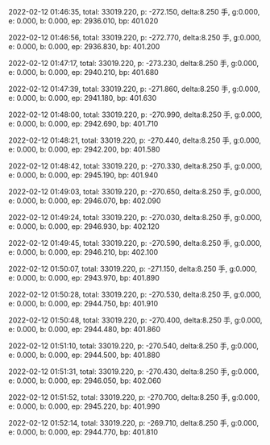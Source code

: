 2022-02-12 01:46:35, total: 33019.220, p: -272.150, delta:8.250 手, g:0.000, e: 0.000, b: 0.000, ep: 2936.010, bp: 401.020

2022-02-12 01:46:56, total: 33019.220, p: -272.770, delta:8.250 手, g:0.000, e: 0.000, b: 0.000, ep: 2936.830, bp: 401.200

2022-02-12 01:47:17, total: 33019.220, p: -273.230, delta:8.250 手, g:0.000, e: 0.000, b: 0.000, ep: 2940.210, bp: 401.680

2022-02-12 01:47:39, total: 33019.220, p: -271.860, delta:8.250 手, g:0.000, e: 0.000, b: 0.000, ep: 2941.180, bp: 401.630

2022-02-12 01:48:00, total: 33019.220, p: -270.990, delta:8.250 手, g:0.000, e: 0.000, b: 0.000, ep: 2942.690, bp: 401.710

2022-02-12 01:48:21, total: 33019.220, p: -270.440, delta:8.250 手, g:0.000, e: 0.000, b: 0.000, ep: 2942.200, bp: 401.580

2022-02-12 01:48:42, total: 33019.220, p: -270.330, delta:8.250 手, g:0.000, e: 0.000, b: 0.000, ep: 2945.190, bp: 401.940

2022-02-12 01:49:03, total: 33019.220, p: -270.650, delta:8.250 手, g:0.000, e: 0.000, b: 0.000, ep: 2946.070, bp: 402.090

2022-02-12 01:49:24, total: 33019.220, p: -270.030, delta:8.250 手, g:0.000, e: 0.000, b: 0.000, ep: 2946.930, bp: 402.120

2022-02-12 01:49:45, total: 33019.220, p: -270.590, delta:8.250 手, g:0.000, e: 0.000, b: 0.000, ep: 2946.210, bp: 402.100

2022-02-12 01:50:07, total: 33019.220, p: -271.150, delta:8.250 手, g:0.000, e: 0.000, b: 0.000, ep: 2943.970, bp: 401.890

2022-02-12 01:50:28, total: 33019.220, p: -270.530, delta:8.250 手, g:0.000, e: 0.000, b: 0.000, ep: 2944.750, bp: 401.910

2022-02-12 01:50:48, total: 33019.220, p: -270.400, delta:8.250 手, g:0.000, e: 0.000, b: 0.000, ep: 2944.480, bp: 401.860

2022-02-12 01:51:10, total: 33019.220, p: -270.540, delta:8.250 手, g:0.000, e: 0.000, b: 0.000, ep: 2944.500, bp: 401.880

2022-02-12 01:51:31, total: 33019.220, p: -270.430, delta:8.250 手, g:0.000, e: 0.000, b: 0.000, ep: 2946.050, bp: 402.060

2022-02-12 01:51:52, total: 33019.220, p: -270.700, delta:8.250 手, g:0.000, e: 0.000, b: 0.000, ep: 2945.220, bp: 401.990

2022-02-12 01:52:14, total: 33019.220, p: -269.710, delta:8.250 手, g:0.000, e: 0.000, b: 0.000, ep: 2944.770, bp: 401.810